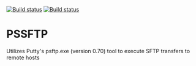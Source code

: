 [![Build status](https://ci.appveyor.com/api/projects/status/fsked9rgd4i4x96s?svg=true)](https://ci.appveyor.com/project/jmattivi/pssftp)
[![Build status](https://jmattivi.visualstudio.com/PSLogging/_apis/build/status/PSSFTP-CI)](https://jmattivi.visualstudio.com/PSLogging/_build/latest?definitionId=1)

# PSSFTP
Utilizes Putty's psftp.exe (version 0.70) tool to execute SFTP transfers to remote hosts

